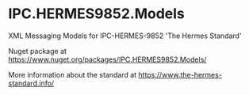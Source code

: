 # IPC.HERMES9852.Models
XML Messaging Models for IPC-HERMES-9852 'The Hermes Standard'

Nuget package at https://www.nuget.org/packages/IPC.HERMES9852.Models/

More information about the standard at https://www.the-hermes-standard.info/